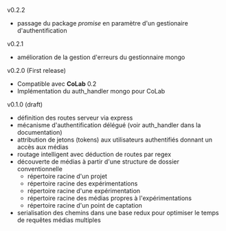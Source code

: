 
v0.2.2 

- passage du package *promise* en paramètre d'un gestionaire d'authentification

v0.2.1 
 
- amélioration de la gestion d'erreurs  du gestionnaire mongo

v0.2.0 (First release)

- Compatible avec **CoLab** 0.2
- Implémentation du auth_handler mongo pour CoLab

v0.1.0 (draft)

- définition des routes serveur via express
- mécanisme d'authentification délégué (voir auth_handler dans la documentation)
- attribution de jetons (tokens) aux utilisateurs authentifiés donnant un accès aux médias
- routage intelligent avec déduction de routes par regex
- découverte de médias à partir d'une structure de dossier conventionnelle 
  - répertoire racine d'un projet
  - répertoire racine des expérimentations
  - répertoire racine d'une expérimentation
  - répertoire racine des médias propres à l'expérimentations
  - répertoire racine d'un point de captation
- serialisation des chemins dans une base redux pour optimiser le temps de requêtes médias multiples
  
